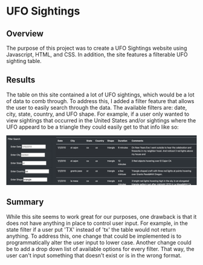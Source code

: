 # UFO Sightings

## Overview
 
The purpose of this project was to create a UFO Sightings website using Javascript, HTML, and CSS. In addition, the site features a filterable UFO sighting table.

## Results

The table on this site contained a lot of UFO sightings, which would be a lot of data to comb through. To address this, I added a filter feature that allows the user to easily search through the data. The available filters are: date, city, state, country, and UFO shape. For example, if a user only wanted to view sightings that occurred in the United States and/or sightings where the UFO appeard to be a triangle they could easily get to that info like so:

<img src="https://github.com/kimcheese33/UFOs/blob/main/static/images/filter.png" />

## Summary  

While this site seems to work great for our purposes, one drawback is that it does not have anything in place to control user input. For example, in the state filter if a user put 'TX' instead of 'tx' the table would not return anything. To address this, one change that could be implemented is to programmatically alter the user input to lower case. Another change could be to add a drop down list of available options for every filter. That way, the user can't input something that doesn't exist or is in the wrong format.
  
  
   
